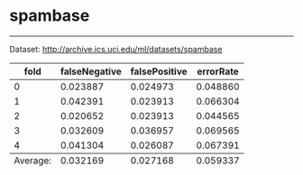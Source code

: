 # spambase
----------

Dataset: http://archive.ics.uci.edu/ml/datasets/spambase

<table>
  <thead>
    <tr>
      <th>fold</th>
      <th>falseNegative</th>
      <th>falsePositive</th>
      <th>errorRate</th> 	 	
    </tr>
  </thead>
  <tbody>
    <tr>
      <td>0</td>
      <td>0.023887</td>
      <td>0.024973</td>
      <td>0.048860</td> 	 	
    </tr>
    <tr>
      <td>1</td>
      <td>0.042391</td>
      <td>0.023913</td>
      <td>0.066304</td> 	 	
    </tr>   
    <tr>
      <td>2</td>
      <td>0.020652</td>
      <td>0.023913</td>
      <td>0.044565</td> 	 	
    </tr>  
    <tr>
      <td>3</td>
      <td>0.032609</td>
      <td>0.036957</td>
      <td>0.069565</td> 	 	
    </tr>
    <tr>
      <td>4</td>
      <td>0.041304</td>
      <td>0.026087</td>
      <td>0.067391</td> 	 	
    </tr>    
  </tbody>
  <tfoot>
    <tr>
      <td>Average:</td>
      <td>0.032169</td>
      <td>0.027168</td>
      <td>0.059337</td>
    </tr>
  </tfoot>
</table>  
